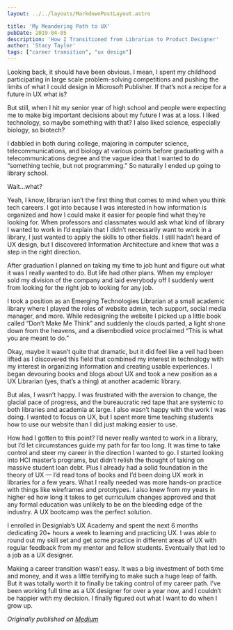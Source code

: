 ```yaml
---
layout: ../../layouts/MarkdownPostLayout.astro

title: 'My Meandering Path to UX'
pubDate: 2019-04-05
description: 'How I Transitioned from Librarian to Product Designer'
author: 'Stacy Taylor'
tags: ["career transition", "ux design"]
---
```


Looking back, it should have been obvious. I mean, I spent my childhood participating in large scale problem-solving competitions and pushing the limits of what I could design in Microsoft Publisher. If that’s not a recipe for a future in UX what is?

But still, when I hit my senior year of high school and people were expecting me to make big important decisions about my future I was at a loss. I liked technology, so maybe something with that? I also liked science, especially biology, so biotech?

I dabbled in both during college, majoring in computer science, telecommunications, and biology at various points before graduating with a telecommunications degree and the vague idea that I wanted to do “something techie, but not programming.” So naturally I ended up going to library school.

Wait…what?

Yeah, I know, librarian isn’t the first thing that comes to mind when you think tech careers. I got into because I was interested in how information is organized and how I could make it easier for people find what they’re looking for. When professors and classmates would ask what kind of library I wanted to work in I’d explain that I didn’t necessarily want to work in a library, I just wanted to apply the skills to other fields. I still hadn’t heard of UX design, but I discovered Information Architecture and knew that was a step in the right direction.

After graduation I planned on taking my time to job hunt and figure out what it was I really wanted to do. But life had other plans. When my employer sold my division of the company and laid everybody off I suddenly went from looking for the right job to looking for any job.

I took a position as an Emerging Technologies Librarian at a small academic library where I played the roles of website admin, tech support, social media manager, and more. While redesigning the website I picked up a little book called “Don’t Make Me Think” and suddenly the clouds parted, a light shone down from the heavens, and a disembodied voice proclaimed “This is what you are meant to do.”

Okay, maybe it wasn’t quite that dramatic, but it did feel like a veil had been lifted as I discovered this field that combined my interest in technology with my interest in organizing information and creating usable experiences. I began devouring books and blogs about UX and took a new position as a UX Librarian (yes, that’s a thing) at another academic library.

But alas, I wasn’t happy. I was frustrated with the aversion to change, the glacial pace of progress, and the bureaucratic red tape that are systemic to both libraries and academia at large. I also wasn’t happy with the work I was doing. I wanted to focus on UX, but I spent more time teaching students how to use our website than I did just making easier to use.

How had I gotten to this point? I’d never really wanted to work in a library, but I’d let circumstances guide my path for far too long. It was time to take control and steer my career in the direction I wanted to go. I started looking into HCI master’s programs, but didn’t relish the thought of taking on massive student loan debt. Plus I already had a solid foundation in the theory of UX — I’d read tons of books and I’d been doing UX work in libraries for a few years. What I really needed was more hands-on practice with things like wireframes and prototypes. I also knew from my years in higher ed how long it takes to get curriculum changes approved and that any formal education was unlikely to be on the bleeding edge of the industry. A UX bootcamp was the perfect solution.

I enrolled in Designlab’s UX Academy and spent the next 6 months dedicating 20+ hours a week to learning and practicing UX. I was able to round out my skill set and get some practice in different areas of UX with regular feedback from my mentor and fellow students. Eventually that led to a job as a UX designer.

Making a career transition wasn’t easy. It was a big investment of both time and money, and it was a little terrifying to make such a huge leap of faith. But it was totally worth it to finally be taking control of my career path. I’ve been working full time as a UX designer for over a year now, and I couldn’t be happier with my decision. I finally figured out what I want to do when I grow up.

*Originally published on [Medium](https://medium.com/8px-magazine/my-meandering-path-to-ux-409d14f7927a)*
